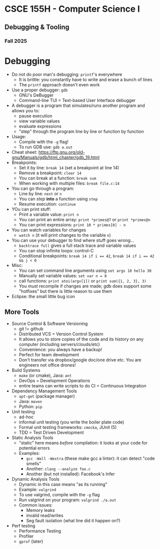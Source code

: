 
# CSCE 155H - Computer Science I
## Debugging & Tooling
### Fall 2025


# Debugging

* Do not do poor man's debugging: `printf`'s everywhere
  * It is brittle: you constantly have to write and erase a bunch of lines
  * The `printf` approach doesn't even work
* Use a proper debugger: `gdb`
  * GNU's DeBugger
  * Command-line TUI = Text-based User Interface debugger
* A debugger is a program that simulates/runs another program and allows you to:
  * pause execution
  * view variable values
  * evaluate expressions
  * "step" through the program line by line or function by function
* Usage:
  * Compile with the `-g` flag!
  * To run GDB use: `gdb a.out`
* Cheat sheet: https://ftp.gnu.org/old-gnu/Manuals/gdb/html_chapter/gdb_19.html
* Breakpoints:
  * Set it by line: `break 14` (set a breakpoint at line 14)
  * Remove a breakpoint: `clear 14`
  * You can break at a function: `break sum`
  * When working with multiple files: `break file.c:14`
* You can go through a program:
  * Line by line: `next` or `n`
  * You can *step* **into** a function using `step`
  * Resume execution: `continue`
* YOu can print stuff:
  * Print a variable value: `print n`
  * You can print an entire array: `print *primes@7` or `print *primes@n`
  * You can print expressions: `print 10 * primes[0] - n`
* You can watch variables for changes
  * `watch n` (it will print changes to the variable `n`)
* You can use your debugger to find where stuff goes wrong...
  * `backtrace full` gives a full stack trace and variable values
  * You can stop infinite loops: control-C
  * Conditional breakpoints: `break 14 if i == 42`, `break 14 if i == 42 && j < 0`
* Misc:
  * You can set command line arguments using `set args 10 hello 30`
  * Manually set variable values: `set var n = 8`
  * call functions: `print atoi(argv[1])` or `print sum({1, 2, 3}, 3)`
  * You *must* recompile if changes are made; gdb does support some "hotfixes" but there is little reason to use them
* Eclipse: the small little bug icon

## More Tools

* Source Control & Software Versioning
  * git != github
  * Distributed VCS = Version Control System
  * It allows you to store copies of the code and its history on any computer (including servers/clouds/etc)
  * Convenience: you always have a backup!
  * Perfect for team development
  * Don't transfer via dropbox/google doc/one drive etc.  You are engineers not office drones!
* Build Systems
  * `make` (or cmake), Java: `ant`
  * DevOps = Development Operations
  * entire teams can write scripts to do CI = Continuous Integration
* Dependency Management Tools
  * `apt-get` (package manager)
  * Java: `maven`
  * Python: `pip`
* Unit testing
  * ad-hoc
  * informal unit testing (you write the boiler plate code)
  * Formal unit testing frameworks: `cmocka`, JUnit (5)
  * TDD = Test Driven Development
* Static Analysis Tools
  * "static" here means *before* compilation: it looks at your code for potential errors
  * Examples:
    * `gcc -Wall -Wextra` (these make gcc a linter): it can detect "code smells"
    * Another: `clang --analyze foo.c`
    * Another (but not installed): Facebook's Infer
* Dynamic Analysis Tools
  * Dynamic in this case means "as its running"
  * Example: `valgrind`
  * To use valgrind, compile with the `-g` flag
  * Run valgrind on your program: `valgrind ./a.out`
  * Common issues:
    * Memory leaks
    * invalid read/writes
    * Seg fault isolation (what line did it happen on?)
* Perf testing
    * Performance Testing
    * Profiler
    * `gprof` (later)
```text












```
